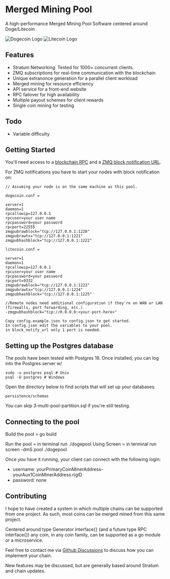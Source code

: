 Merged Mining Pool
==================

A high-performance Merged Mining Pool Software centered around Doge/Litecoin

![Dogecoin Logo](https://user-images.githubusercontent.com/5210627/256921635-3b7c1d9e-0148-4953-890e-5f57758973a4.png)
![Litecoin Logo](https://user-images.githubusercontent.com/5210627/256921657-11899bf5-995b-47ce-b7af-f7ee03d4da32.png)

Features
--------
  - Stratum Networking.  Tested for 1000+ concurrent clients.
  - ZMQ subscriptions for real-time communication with the blockchain  
  - Unique extranonce generation for a parallel client workload
  - Merged mining for resource efficiency
  - API service for a front-end website
  - RPC failover for high availability
  - Multiple payout schemes for client rewards
  - Single coin mining for testing

Todo
----
  - Variable difficulty

Getting Started
---------------



You'll need access to a [blockchain RPC](https://dogecoin.com/dogepedia/how-tos/operating-a-node/) and a [ZMQ block notification URL](https://github.com/bitcoin/bitcoin/blob/master/doc/zmq.md).

For ZMQ notifications you have to start your nodes with block notification on:

    // Assuming your node is on the same machine as this pool.

    dogecoin.conf =
    
    server=1
    daemon=1
    rpcallowip=127.0.0.1
    rpcuser=your user name
    rpcpassword=your password
    rpcport=22555
    zmqpubrawblock="tcp://127.0.0.1:1220"
    zmqpubrawtx="tcp://127.0.0.1:1221"
    zmqpubhashblock="tcp://127.0.0.1:1222"

    litecoin.conf =

    server=1
    daemon=1
    rpcallowip=127.0.0.1
    rpcuser=your user name
    rpcpassword=your password
    rpcport=9332
    zmqpubrawblock="tcp://127.0.0.1:1223"
    zmqpubrawtx="tcp://127.0.0.1:1224"
    zmqpubhashblock="tcp://127.0.0.1:1225"

    //Remote nodes need additional configuration if they're on WAN or LAN (firewalls, port forwarding, etc.)
    -zmqpubhashblock="tcp://0.0.0.0:<your-port-here>"

    Copy config.example.json to config.json to get started.
    In config.json edit the variables to your pool.
    in block_notify_url only 1 port is needed.

Setting up the Postgres database
--------------------------------

The pools have been tested with Postgres 16.  Once installed, you can log into the Postgres server w/

    sudo -u postgres psql # Unix
    psql -U postgres # Windows

Open the directory below to find scripts that will set up your databases.

    persistence/schemas

You can skip 3-multi-pool-partition.sql if you're still testing.



Connecting to the pool
----------------------

Build the pool = go build

Run the pool =  in terminal run ./dogepool
Using Screen = in terminal run screen -dmS pool ./dogepool


Once you have it running, your client can connect with the following login:

  - username: yourPrimaryCoinMinerAddress-yourAux1CoinMinerAddress.rigID
  - password: none

Contributing
------------

I hope to have created a system in which multiple chains can be supported from one project.  As such, most coins can be merged mined from this same project.

Centered around type Generator interface{} (and a future type RPC interface{}) any coin, in any coin family, can be supported as a go module or a microservice.

Feel free to contact me via [Github Discussions](https://github.com/dreams-money/merged-mining-pool/discussions) to discuss how you can implement your chain.

New features may be discussed, but are generally based around Stratum and chain updates.
